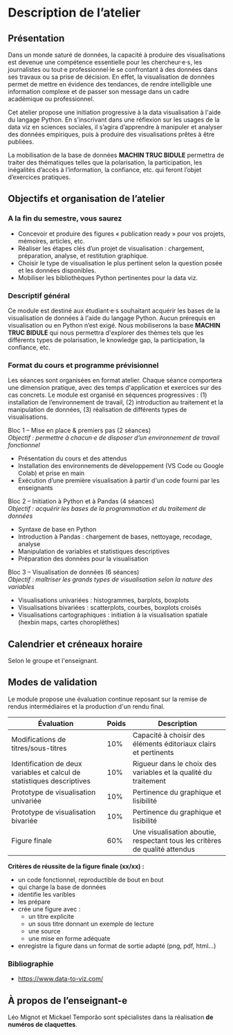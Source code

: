 # Description de l’atelier

## Présentation

<!-- TODO: Réécrire pour simplifier et préciser base de données ? -->
Dans un monde saturé de données, la capacité à produire des visualisations est devenue une compétence essentielle pour les chercheur·e·s, les journalistes ou tout·e professionnel·le se confrontant à des données dans ses travaux ou sa prise de décision. En effet, la visualisation de données permet de mettre en évidence des tendances, de rendre intelligible une information complexe et de passer son message dans un cadre académique ou professionnel.

Cet atelier propose une initiation progressive à la data visualisation à l'aide du langage Python. En s'inscrivant dans une réflexion sur les usages de la data viz en sciences sociales, il s’agira d’apprendre à manipuler et analyser des données empiriques, puis à produire des visualisations prêtes à être publiées.

<!-- TODO: PRÉCISER BASE ? -->
La mobilisation de la base de données **MACHIN TRUC BIDULE** permettra de traiter des thématiques telles que la polarisation, la participation, les inégalités d’accès à l’information, la confiance, etc. qui feront l’objet d’exercices pratiques.

## Objectifs et organisation de l’atelier

### A la fin du semestre, vous saurez

- Concevoir et produire des figures « publication ready » pour vos projets, mémoires, articles, etc.
- Réaliser les étapes clés d’un projet de visualisation : chargement, préparation, analyse, et restitution graphique.
- Choisir le type de visualisation le plus pertinent selon la question posée et les données disponibles.
- Mobiliser les bibliothèques Python pertinentes pour la data viz.

### Descriptif général
<!-- PRÉCISER BASE -->
Ce module est destiné aux étudiant·e·s souhaitant acquérir les bases de la visualisation de données à l'aide du langage Python. Aucun prérequis en visualisation ou en Python n’est exigé. Nous mobiliserons la base **MACHIN TRUC BIDULE** qui nous permettra d'explorer des thèmes tels que les différents types de polarisation, le knowledge gap, la participation, la confiance, etc.

### Format du cours et programme prévisionnel

Les séances sont organisées en format atelier. Chaque séance comportera une dimension pratique, avec des temps d'application et exercices sur des cas concrets. Le module est organisé en séquences progressives : (1) installation de l’environnement de travail, (2) introduction au traitement et la manipulation de données, (3) réalisation de différents types de visualisations.

Bloc 1 – Mise en place & premiers pas (2 séances)  
*Objectif : permettre à chacun·e de disposer d’un environnement de travail fonctionnel*

- Présentation du cours et des attendus
- Installation des environnements de développement (VS Code ou Google Colab) et prise en main
- Exécution d’une première visualisation à partir d'un code fourni par les enseignants

Bloc 2 – Initiation à Python et à Pandas (4 séances)  
*Objectif : acquérir les bases de la programmation et du traitement de données*

- Syntaxe de base en Python
- Introduction à Pandas : chargement de bases, nettoyage, recodage, analyse
- Manipulation de variables et statistiques descriptives
- Préparation des données pour la visualisation

Bloc 3 – Visualisation de données (6 séances)  
*Objectif : maîtriser les grands types de visualisation selon la nature des variables*

- Visualisations univariées : histogrammes, barplots, boxplots
- Visualisations bivariées : scatterplots, courbes, boxplots croisés
- Visualisations cartographiques : initiation à la visualisation spatiale (hexbin maps, cartes choroplèthes)

<!-- TODO: raffiner les types de visualisation qui seront présentées -->

## Calendrier et créneaux horaire

Selon le groupe et l'enseignant.

## Modes de validation

Le module propose une évaluation continue reposant sur la remise de rendus intermédiaires et la production d'un rendu final.

| Évaluation                                                              | Poids | Description                                                                 |
|---------------------------|-----------------|-----------------------------|
| Modifications de titres/sous-titres                                     | 10%   | Capacité à choisir des éléments éditoriaux clairs et pertinents             |
| Identification de deux variables et calcul de statistiques descriptives | 10%   | Rigueur dans le choix des variables et la qualité du traitement             |
| Prototype de visualisation univariée                                    | 10%   | Pertinence du graphique et lisibilité                                       |
| Prototype de visualisation bivariée                                     | 10%   | Pertinence du graphique et lisibilité                                       |
| Figure finale                                                           | 60%   | Une visualisation aboutie, respectant tous les critères de qualité attendus |

<!-- TODO : (AVISER ET MODIFIER COEF SI INTÈGRE UNE PRÉSENTATION ORALE DE LA FIGURE ?) -->

**Critères de réussite de la figure finale (xx/xx) :**

- un code fonctionnel, reproductible de bout en bout
- qui charge la base de données
- identifie les varibles
- les prépare
- crée une figure avec :
  - un titre explicite
  - un sous titre donnant un exemple de lecture
  - une source
  - une mise en forme adéquate
- enregistre la figure dans un format de sortie adapté (png, pdf, html…)

### Bibliographie

<!-- TODO : COMPLÉTER UNE BIBLIO ?
Des réf bouquins ? Des réf sites web ? La doc des libraries ? -->
- <https://www.data-to-viz.com/>

## À propos de l’enseignant-e
<!-- TODO : PRÉCISER LES TYPES DE NUMÉROS DE CLAQUETTES POUR BROADWAY ? -->

Léo Mignot et Mickael Temporão sont spécialistes dans la réalisation **de numéros de claquettes**.
